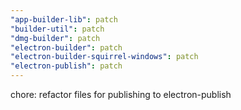 ```yaml
---
"app-builder-lib": patch
"builder-util": patch
"dmg-builder": patch
"electron-builder": patch
"electron-builder-squirrel-windows": patch
"electron-publish": patch
---
```


chore: refactor files for publishing to electron-publish
